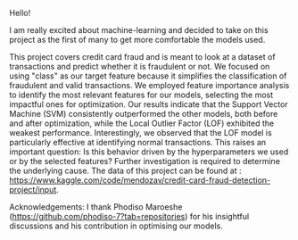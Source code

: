 Hello!

I am really excited about machine-learning and decided to take on this project as the first of many to get more comfortable the models used.

This project covers credit card fraud and is meant to look at a dataset of transactions and predict whether it is fraudulent or not.
We focused on using "class" as our target feature because it simplifies the classification of fraudulent and valid transactions. We employed feature importance analysis to identify 
the most relevant features for our models, selecting the most impactful ones for optimization. Our results indicate that the Support Vector Machine (SVM) consistently outperformed the other models, both before and after optimization, while the Local Outlier Factor (LOF) exhibited the weakest performance. Interestingly, we observed that the LOF model is particularly effective at identifying 
normal transactions. This raises an important question: Is this behavior driven by the hyperparameters we used or by the selected features? Further investigation is required to determine the 
underlying cause.
The data of this project can be found at : https://www.kaggle.com/code/mendozav/credit-card-fraud-detection-project/input.


Acknowledgements: I thank Phodiso Maroeshe (https://github.com/phodiso-7?tab=repositories) for his insightful discussions and his contribution in optimising our models.
